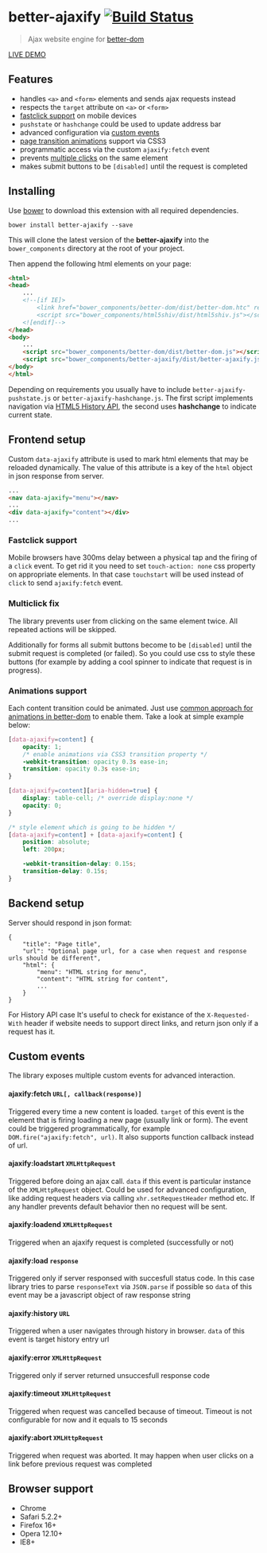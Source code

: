better-ajaxify [![Build Status](https://api.travis-ci.org/chemerisuk/better-ajaxify.png?branch=master)](http://travis-ci.org/chemerisuk/better-ajaxify)
==============
> Ajax website engine for [better-dom](https://github.com/chemerisuk/better-dom)

[LIVE DEMO](http://chemerisuk.github.io/better-ajaxify/)

Features
--------
* handles `<a>` and `<form>` elements and sends ajax requests instead
* respects the `target` attribute on `<a>` or `<form>`
* [fastclick support](#fastclick-support) on mobile devices
* `pushstate` or `hashchange` could be used to update address bar
* advanced configuration via [custom events](#custom-events)
* [page transition animations](#animations-support) support via CSS3
* programmatic access via the custom `ajaxify:fetch` event
* prevents [multiple clicks](#multiclick-fix) on the same element
* makes submit buttons to be `[disabled]` until the request is completed

Installing
----------
Use [bower](http://bower.io/) to download this extension with all required dependencies.

    bower install better-ajaxify --save

This will clone the latest version of the __better-ajaxify__ into the `bower_components` directory at the root of your project.

Then append the following html elements on your page:

```html
<html>
<head>
    ...
    <!--[if IE]>
        <link href="bower_components/better-dom/dist/better-dom.htc" rel="htc"/>
        <script src="bower_components/html5shiv/dist/html5shiv.js"></script>
    <![endif]-->
</head>
<body>
    ...
    <script src="bower_components/better-dom/dist/better-dom.js"></script>
    <script src="bower_components/better-ajaxify/dist/better-ajaxify.js"></script>
</body>
</html>
```

Depending on requirements you usually have to include `better-ajaxify-pushstate.js` or `better-ajaxify-hashchange.js`. The first script implements navigation via [HTML5 History API](https://developer.mozilla.org/en/docs/DOM/Manipulating_the_browser_history), the second uses __hashchange__ to indicate current state.

Frontend setup
--------------
Custom `data-ajaxify` attribute is used to mark html elements that may be reloaded dynamically. The value of this attribute is a key of the `html` object in json response from server.

```html
...
<nav data-ajaxify="menu"></nav>
...
<div data-ajaxify="content"></div>
...
```

### Fastclick support
Mobile browsers have 300ms delay between a physical tap and the firing of a `click` event. To get rid it you need to set `touch-action: none` css property on appropriate elements. In that case `touchstart` will be used instead of `click` to send `ajaxify:fetch` event.

### Multiclick fix
The library prevents user from clicking on the same element twice. All repeated actions will be skipped.

Additionally for forms all submit buttons become to be `[disabled]` until the submit request is completed (or failed). So you could use css to style these buttons (for example by adding a cool spinner to indicate that request is in progress).

### Animations support
Each content transition could be animated. Just use [common approach for animations in better-dom](http://jsfiddle.net/mNBVQ/1/) to enable them. Take a look at simple example below:

```css
[data-ajaxify=content] {
    opacity: 1;
    /* enable animations via CSS3 transition property */
    -webkit-transition: opacity 0.3s ease-in;
    transition: opacity 0.3s ease-in;
}

[data-ajaxify=content][aria-hidden=true] {
    display: table-cell; /* override display:none */
    opacity: 0;
}

/* style element which is going to be hidden */
[data-ajaxify=content] + [data-ajaxify=content] {
    position: absolute;
    left: 200px;

    -webkit-transition-delay: 0.15s;
    transition-delay: 0.15s;
}
```

Backend setup
-------------
Server should respond in json format:

    {
        "title": "Page title",
        "url": "Optional page url, for a case when request and response urls should be different",
        "html": {
            "menu": "HTML string for menu",
            "content": "HTML string for content",
            ...
        }
    }

For History API case It's useful to check for existance of the `X-Requested-With` header if website needs to support direct links, and return json only if a request has it.

Custom events
-------------
The library exposes multiple custom events for advanced interaction.

#### ajaxify:fetch `URL[, callback(response)]`
Triggered every time a new content is loaded. `target` of this event is the element that is firing loading a new page (usually link or form). The event could be triggered programmatically, for example `DOM.fire("ajaxify:fetch", url)`. It also supports function callback instead of url.

#### ajaxify:loadstart `XMLHttpRequest`
Triggered before doing an ajax call. `data` if this event is particular instance of the `XMLHttpRequest` object. Could be used for advanced configuration, like adding request headers via calling `xhr.setRequestHeader` method etc. If any handler prevents default behavior then no request will be sent.

#### ajaxify:loadend `XMLHttpRequest`
Triggered when an ajaxify request is completed (successfully or not)

#### ajaxify:load `response`
Triggered only if server responsed with succesfull status code. In this case library tries to parse `responseText` via `JSON.parse` if possible so `data` of this event may be a javascript object of raw response string

#### ajaxify:history `URL`
Triggered when a user navigates through history in browser. `data` of this event is target history entry url

#### ajaxify:error `XMLHttpRequest`
Triggered only if server returned unsuccesfull response code

#### ajaxify:timeout `XMLHttpRequest`
Triggered when request was cancelled because of timeout. Timeout is not configurable for now and it equals to 15 seconds

#### ajaxify:abort `XMLHttpRequest`
Triggered when request was aborted. It may happen when user clicks on a link before previous request was completed

Browser support
---------------
* Chrome
* Safari 5.2.2+
* Firefox 16+
* Opera 12.10+
* IE8+
